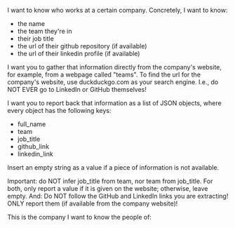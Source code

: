 I want to know who works at a certain company. Concretely, I want to know:
 - the name
 - the team they're in
 - their job title
 - the url of their github repository (if available)
 - the url of their linkedin profile (if available)

I want you to gather that information directly from the company's website, for example, from a webpage called "teams". To find the url for the company's website, use duckduckgo.com as your search engine.
I.e., do NOT EVER go to LinkedIn or GitHub themselves!

I want you to report back that information as a list of JSON objects, where every object has the following keys:
 - full_name
 - team
 - job_title
 - github_link
 - linkedin_link

Insert an empty string as a value if a piece of information is not available.

Important: do NOT infer job_title from team, nor team from job_title. For both, only report a value if it is given on the website; otherwise, leave empty.
And:  Do NOT follow the GitHub and LinkedIn links you are extracting! ONLY report them (if available from the company website)!

This is the company I want to know the people of: 
